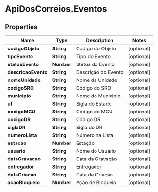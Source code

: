 # ApiDosCorreios.Eventos

## Properties
Name | Type | Description | Notes
------------ | ------------- | ------------- | -------------
**codigoObjeto** | **String** | Código do Objeto | [optional] 
**tipoEvento** | **String** | Tipo do Evento | [optional] 
**statusEvento** | **Number** | Status do Evento | [optional] 
**descricaoEvento** | **String** | Descrição do Evento | [optional] 
**nomeUnidade** | **String** | Nome da Unidade | [optional] 
**codigoSRO** | **String** | Código do SRO | [optional] 
**municipio** | **String** | Nome do Municipio | [optional] 
**uf** | **String** | Sigla do Estado | [optional] 
**codigoMCU** | **String** | Código do MCU | [optional] 
**codigoDR** | **String** | Código DR | [optional] 
**siglaDR** | **String** | Sigla do DR | [optional] 
**numeroLista** | **String** | Número na Lista | [optional] 
**estacao** | **Number** | Estação | [optional] 
**usuario** | **String** | Nome do Usuário | [optional] 
**dataGravacao** | **String** | Data da Gravação | [optional] 
**entregador** | **String** | Entregador | [optional] 
**dataCriacao** | **String** | Data de Criação | [optional] 
**acaoBloqueio** | **Number** | Ação de Bloqueio | [optional] 


